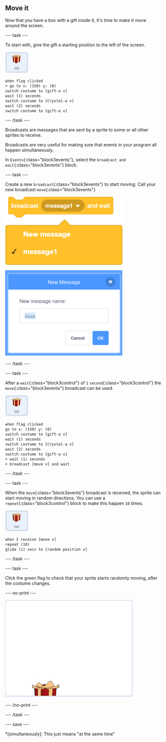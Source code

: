 ## Move it

Now that you have a box with a gift inside it, it's time to make it move around the screen.

--- task ---

To start with, give the gift a starting position to the left of the screen.

![image of the gift sprite](images/gift-sprite.png)

```blocks3
when flag clicked
+ go to x: (150) y: (0)
switch costume to [gift-a v]
wait (1) seconds
switch costume to [Crystal-a v]
wait (2) seconds
switch costume to [gift-a v]
``` 

--- /task ---

Broadcasts are messages that are sent by a sprite to some or all other sprites to receive.

Broadcasts are very useful for making sure that events in your program all happen simultaneously.

In `Events`{:class="block3events"}, select the `broadcast and wait`{:class="block3events"} block.

--- task ---

Create a new `broadcast`{:class="block3events"} to start moving. Call your new broadcast `move`{:class="block3events"}

![image showing broadcast block with the name options expanded](images/broadcastAndWait.png)

![image showing the dialogue box for creating a new broadcast, with the name "move" typed in](images/new-message.png)

--- /task ---

--- task ---

After a `wait`{:class="block3control"} of `1` `second`{:class="block3control"} the `move`{:class="block3events"} broadcast can be used.

![image of the gift sprite](images/gift-sprite.png)

```blocks3
when flag clicked
go to x: (150) y: (0)
switch costume to [gift-a v]
wait (1) seconds
switch costume to [Crystal-a v]
wait (2) seconds
switch costume to [gift-a v]
+ wait (1) seconds
+ broadcast [move v] and wait
``` 

--- /task ---

--- task ---

When the `move`{:class="block3events"} broadcast is received, the sprite can start moving in random directions. You can use a `repeat`{:class="block3control"} block to make this happen `10` times.

![image of the gift sprite](images/gift-sprite.png)

```blocks3
when I receive [move v]
repeat (10)
glide (1) secs to [random position v]
```

--- /task ---

--- task ---

Click the green flag to check that your sprite starts randomly moving, after the costume changes.

--- no-print ---

![animate gif showing the gift moving randomly around the screen](images/random-motion.gif)

--- /no-print ---

--- /task ---

--- save ---

*[simultaneously]: This just means "at the same time"


